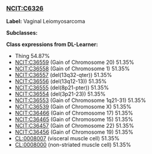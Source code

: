 
### [NCIT:C6326](http://purl.obolibrary.org/obo/NCIT_C6326)
**Label:** Vaginal Leiomyosarcoma

**Subclasses:** 

**Class expressions from DL-Learner:**

- Thing 54.87%
- [NCIT:C36559](http://purl.obolibrary.org/obo/NCIT_C36559) (Gain of Chromosome 20) 51.35%
- [NCIT:C36558](http://purl.obolibrary.org/obo/NCIT_C36558) (Gain of Chromosome 1) 51.35%
- [NCIT:C36557](http://purl.obolibrary.org/obo/NCIT_C36557) (del(13q32-qter)) 51.35%
- [NCIT:C36556](http://purl.obolibrary.org/obo/NCIT_C36556) (del(13q12-13)) 51.35%
- [NCIT:C36555](http://purl.obolibrary.org/obo/NCIT_C36555) (del(8p21-pter)) 51.35%
- [NCIT:C36554](http://purl.obolibrary.org/obo/NCIT_C36554) (del(3p21-23)) 51.35%
- [NCIT:C36553](http://purl.obolibrary.org/obo/NCIT_C36553) (Gain of Chromosome 1q21-31) 51.35%
- [NCIT:C36539](http://purl.obolibrary.org/obo/NCIT_C36539) (Gain of Chromosome X) 51.35%
- [NCIT:C36466](http://purl.obolibrary.org/obo/NCIT_C36466) (Gain of Chromosome 17) 51.35%
- [NCIT:C36465](http://purl.obolibrary.org/obo/NCIT_C36465) (Gain of Chromosome 15) 51.35%
- [NCIT:C36457](http://purl.obolibrary.org/obo/NCIT_C36457) (Gain of Chromosome 22) 51.35%
- [NCIT:C36456](http://purl.obolibrary.org/obo/NCIT_C36456) (Gain of Chromosome 19) 51.35%
- [CL:0008007](http://purl.obolibrary.org/obo/CL_0008007) (visceral muscle cell) 51.35%
- [CL:0008000](http://purl.obolibrary.org/obo/CL_0008000) (non-striated muscle cell) 51.35%


